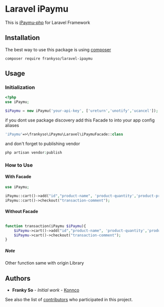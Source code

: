 # Laravel iPaymu
This is [iPaymu-php](https://github.com/frankyso/iPaymu) for Laravel Framework

## Installation
The best way to use this package is using [composer](https://getcomposer.org/)
```
composer require frankyso/laravel-ipaymu
```

## Usage

### Initialization
```php
<?php
use iPaymu;

$iPaymu = new iPaymu('your-api-key', ['ureturn','unotify','ucancel']);
```

if you dont use package discovery add this Facade to into your app config aliases
```php
'iPaymu'=>\frankyso\iPaymu\Laravel\iPaymuFacade::class
```

and don't forget to publishing vendor 
```php
php artisan vendor:publish
```

### How to Use

#### With Facade
```php
use iPaymu;

iPaymu::cart()->add("id","product-name", 'product-quantity','product-price');
iPaymu::cart()->checkout("transaction-comment");
```

#### Without Facade
```php

function transaction(iPaymu $iPaymu){
    $iPaymu->cart()->add("id","product-name", 'product-quantity','product-price');
    $iPaymu->cart()->checkout("transaction-comment");
}
```

##### Note
Other function same with origin Library

## Authors

* **Franky So** - *Initial work* - [Konnco](https://github.com/konnco)

See also the list of [contributors](https://github.com/frankyso/iPaymu-laravel/contributors) who participated in this project.